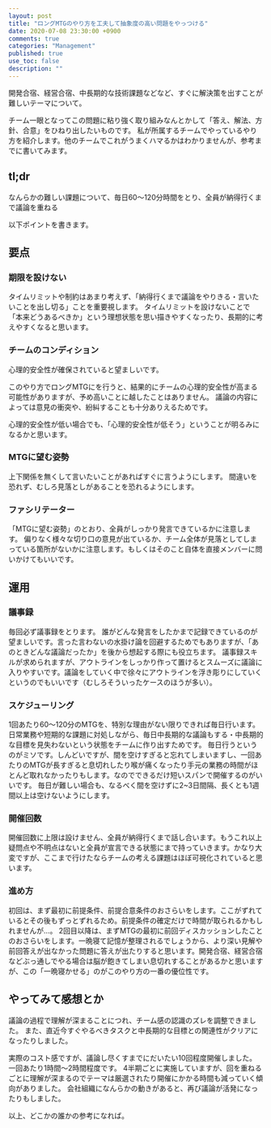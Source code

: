 ```yaml
---
layout: post
title: "ロングMTGのやり方を工夫して抽象度の高い問題をやっつける"
date: 2020-07-08 23:30:00 +0900
comments: true
categories: "Management"
published: true
use_toc: false
description: ""
---
```


開発合宿、経営合宿、中長期的な技術課題などなど、すぐに解決策を出すことが難しいテーマについて。

チーム一眼となってこの問題に粘り強く取り組みなんとかして「答え、解法、方針、合意」をひねり出したいものです。
私が所属するチームでやっているやり方を紹介します。他のチームでこれがうまくハマるかはわかりませんが、参考までに書いてみます。

## tl;dr
なんらかの難しい課題について、毎日60〜120分時間をとり、全員が納得行くまで議論を重ねる


以下ポイントを書きます。

## 要点
### 期限を設けない
タイムリミットや制約はあまり考えず、「納得行くまで議論をやりきる・言いたいことを出し切る」ことを重要視します。
タイムリミットを設けないことで「本来どうあるべきか」という理想状態を思い描きやすくなったり、長期的に考えやすくなると思います。

### チームのコンディション
心理的安全性が確保されていると望ましいです。

このやり方でロングMTGにを行うと、結果的にチームの心理的安全性が高まる可能性がありますが、予め高いことに越したことはありません。
議論の内容によっては意見の衝突や、紛糾することも十分ありえるためです。

心理的安全性が低い場合でも、「心理的安全性が低そう」ということが明るみになるかと思います。

### MTGに望む姿勢
上下関係を無くして言いたいことがあればすぐに言うようにします。
間違いを恐れず、むしろ見落としがあることを恐れるようにします。

### ファシリテーター
「MTGに望む姿勢」のとおり、全員がしっかり発言できているかに注意します。
偏りなく様々な切り口の意見が出ているか、チーム全体が見落としてしまっている箇所がないかに注意します。もしくはそのこと自体を直接メンバーに問いかけてもいいです。

## 運用

### 議事録
毎回必ず議事録をとります。
誰がどんな発言をしたかまで記録できているのが望ましいです。言った言わないの水掛け論を回避するためでもありますが、「あのときどんな議論だったか」を後から想起する際にも役立ちます。
議事録スキルが求められますが、アウトラインをしっかり作って置けるとスムーズに議論に入りやすいです。議論をしていく中で徐々にアウトラインを浮き彫りにしていくというのでもいいです（むしろそういったケースのほうが多い）。

### スケジューリング
1回あたり60〜120分のMTGを、特別な理由がない限りできれば毎日行います。
日常業務や短期的な課題に対処しながら、毎日中長期的な議論もする・中長期的な目標を見失わないという状態をチームに作り出すためです。
毎日行うというのがミソです。しんどいですが、間を空けすぎると忘れてしまいますし、一回あたりのMTGが長すぎると息切れしたり喉が痛くなったり手元の業務の時間がほとんど取れなかったりもします。なのでできるだけ短いスパンで開催するのがいいです。
毎日が難しい場合も、なるべく間を空けずに2~3日間隔、長くとも1週間以上は空けないようにします。

### 開催回数
開催回数に上限は設けません、全員が納得行くまで話し合います。もうこれ以上疑問点や不明点はないと全員が宣言できる状態にまで持っていきます。かなり大変ですが、ここまで行けたならチームの考える課題はほぼ可視化されていると思います。

### 進め方
初回は、まず最初に前提条件、前提合意条件のおさらいをします。ここがずれているとその後もずっとずれるため。前提条件の確定だけで時間が取られるかもしれませんが…。
2回目以降は、まずMTGの最初に前回ディスカッションしたことのおさらいをします。一晩寝て記憶が整理されるでしょうから、より深い見解や前回答えが出なかった問題に答えが出たりすると思います。開発合宿、経営合宿などぶっ通しでやる場合は脳が飽きてしまい息切れすることがあるかと思いますが、この「一晩寝かせる」のがこのやり方の一番の優位性です。

## やってみて感想とか
議論の過程で理解が深まることにつれ、チーム感の認識のズレを調整できました。
また、直近今すぐやるべきタスクと中長期的な目標との関連性がクリアになったりしました。

実際のコスト感ですが、議論し尽くすまでにだいたい10回程度開催しました。一回あたり1時間〜2時間程度です。
4半期ごとに実施していますが、回を重ねるごとに理解が深まるのでテーマは厳選されたり開催にかかる時間も減っていく傾向がありました。
会社組織になんらかの動きがあると、再び議論が活発になったりもしました。

以上、どこかの誰かの参考になれば。
